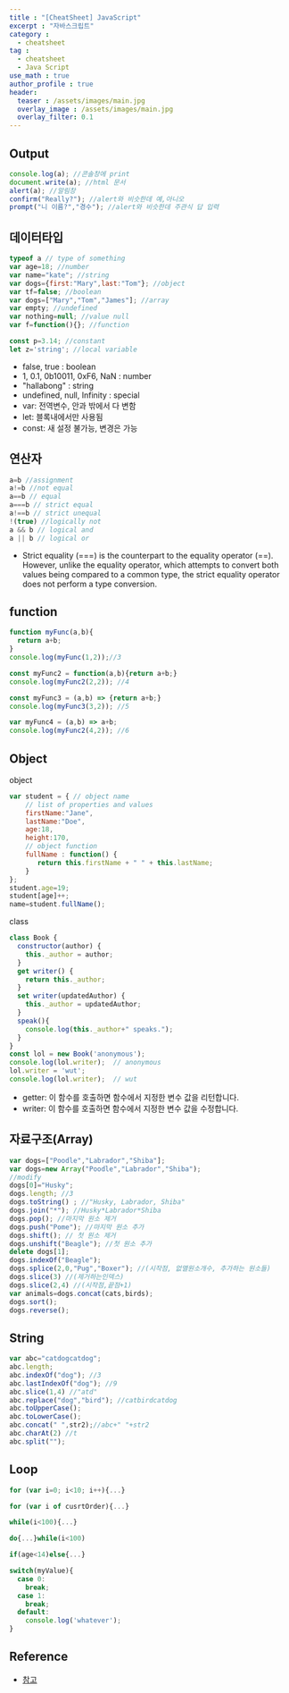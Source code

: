 ```yaml
---
title : "[CheatSheet] JavaScript"
excerpt : "자바스크립트"
category :
  - cheatsheet
tag :
  - cheatsheet
  - Java Script
use_math : true
author_profile : true
header:
  teaser : /assets/images/main.jpg
  overlay_image : /assets/images/main.jpg
  overlay_filter: 0.1
---
```


## Output

```javascript
console.log(a); //콘솔창에 print
document.write(a); //html 문서
alert(a); //알림창
confirm("Really?"); //alert와 비슷한데 예,아니오
prompt("니 이름?","경수"); //alert와 비슷한데 주관식 답 입력
```

## 데이터타입

```javascript
typeof a // type of something
var age=18; //number
var name="kate"; //string
var dogs={first:"Mary",last:"Tom"}; //object
var tf=false; //boolean
var dogs=["Mary","Tom","James"]; //array
var empty; //undefined
var nothing=null; //value null
var f=function(){}; //function

const p=3.14; //constant
let z='string'; //local variable
```  
- false, true : boolean
- 1, 0.1, 0b10011, 0xF6, NaN : number
- "hallabong" : string
- undefined, null, Infinity : special
- var: 전역변수, 안과 밖에서 다 변함
- let: 블록내에서만 사용됨
- const: 새 설정 불가능, 변경은 가능

## 연산자  

```javascript
a=b //assignment
a!=b //not equal
a==b // equal
a===b // strict equal
a!==b // strict unequal
!(true) //logically not
a && b // logical and
a || b // logical or
```  
- Strict equality (===) is the counterpart to the equality operator (==). However, unlike the equality operator, which attempts to convert both values being compared to a common type, the strict equality operator does not perform a type conversion.

## function
```javascript
function myFunc(a,b){
  return a+b;
}
console.log(myFunc(1,2));//3

const myFunc2 = function(a,b){return a+b;}
console.log(myFunc2(2,2)); //4

const myFunc3 = (a,b) => {return a+b;}
console.log(myFunc3(3,2)); //5

var myFunc4 = (a,b) => a+b;
console.log(myFunc2(4,2)); //6
```

## Object
object
```javascript
var student = { // object name
    // list of properties and values
    firstName:"Jane", 
    lastName:"Doe",
    age:18,
    height:170,
    // object function
    fullName : function() {     
       return this.firstName + " " + this.lastName;
    }
}; 
student.age=19;
student[age]++;
name=student.fullName();
```
class
```javascript
class Book {
  constructor(author) {
    this._author = author;
  }
  get writer() {
    return this._author;
  }
  set writer(updatedAuthor) {
    this._author = updatedAuthor;
  }
  speak(){
    console.log(this._author+" speaks.");
  }
}
const lol = new Book('anonymous');
console.log(lol.writer);  // anonymous
lol.writer = 'wut';
console.log(lol.writer);  // wut
```
- getter: 이 함수를 호출하면 함수에서 지정한 변수 값을 리턴합니다.  
- writer: 이 함수를 호출하면 함수에서 지정한 변수 값을 수정합니다.

## 자료구조(Array)
```javascript
var dogs=["Poodle","Labrador","Shiba"];
var dogs=new Array("Poodle","Labrador","Shiba");
//modify
dogs[0]="Husky";
dogs.length; //3
dogs.toString() ; //"Husky, Labrador, Shiba"
dogs.join("*"); //Husky*Labrador*Shiba
dogs.pop(); //마지막 원소 제거
dogs.push("Pome"); //마지막 원소 추가
dogs.shift(); // 첫 원소 제거
dogs.unshift("Beagle"); //첫 원소 추가
delete dogs[1];
dogs.indexOf("Beagle");
dogs.splice(2,0,"Pug","Boxer"); //(시작점, 없앨원소개수, 추가하는 원소들)
dogs.slice(3) //(제거하는인덱스)
dogs.slice(2,4) //(시작점,끝점+1)
var animals=dogs.concat(cats,birds);
dogs.sort();
dogs.reverse();
```

## String
```javascript
var abc="catdogcatdog";
abc.length;
abc.indexOf("dog"); //3
abc.lastIndexOf("dog"); //9
abc.slice(1,4) //"atd"
abc.replace("dog","bird"); //catbirdcatdog
abc.toUpperCase();
abc.toLowerCase();
abc.concat(" ",str2);//abc+" "+str2
abc.charAt(2) //t
abc.split("");
```

## Loop
```javascript
for (var i=0; i<10; i++){...}

for (var i of cusrtOrder){...}

while(i<100){...}

do{...}while(i<100)

if(age<14)else{...}

switch(myValue){
  case 0:
    break;
  case 1:
    break;
  default:
    console.log('whatever');
}
```


## Reference
- <a href="https://htmlcheatsheet.com/js/">참고</a>
